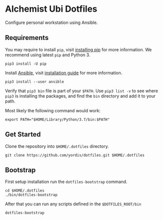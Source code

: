 # Alchemist Ubi Dotfiles

Configure personal workstation using Ansible.

## Requirements

You may require to install `pip`, visit [installing pip](https://pip.pypa.io/en/stable/installing/)
for more information. We recommend using latest `pip` and Python 3.

```shell
pip3 install -U pip
```

Install [Ansible](https://www.ansible.com/), visit [installation guide](https://docs.ansible.com/ansible/latest/installation_guide/intro_installation.html)
for more information.

```shell
pip3 install --user ansible
```

Verify that `pip3 bin` file is part of your `$PATH`. Use `pip3 list -v` to see
where `pip3` is installing the packages, and find the `bin` directory and add it
to your path.

Most likely the following command would work:

```shell
export PATH="$HOME/Library/Python/3.7/bin:$PATH"
```

## Get Started

Clone the repository into `$HOME/.dotfiles` directory.

```shell
git clone https://github.com/yordis/dotfiles.git $HOME/.dotfiles
```

## Bootstrap

First setup installation run the `dotfiles-bootstrap` command.

```shell
cd $HOME/.dotfiles
./bin/dotfiles-bootstrap
```

After that you can run any scripts defined in the `$DOTFILES_ROOT/bin`

```shell
dotfiles-bootstrap
```
